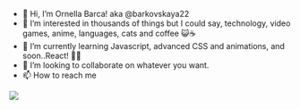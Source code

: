 - 👋 Hi, I’m Ornella Barca! aka @barkovskaya22 
- 👀 I’m interested in thousands of things but I could say, technology, video games, anime, languages, cats and coffee 😺☕
- 🌱 I’m currently learning Javascript, advanced CSS and animations, and soon..React! 👩‍💻
- 💞️ I’m looking to collaborate on whatever you want. 
- 📫 How to reach me 
<a href="http://www.linkedin.com/in/ornellab"> 
<img src="{https://img.shields.io/badge/LinkedIn-0077B5?style=for-the-badge&logo=linkedin&logoColor=white}" /> </a>

<!---
barkovskaya22/barkovskaya22 is a ✨ special ✨ repository because its `README.md` (this file) appears on your GitHub profile.
You can click the Preview link to take a look at your changes.
--->
